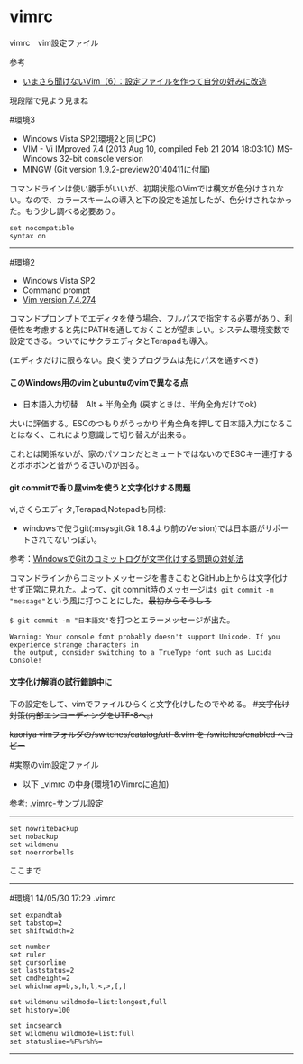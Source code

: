 vimrc
=====

vimrc　vim設定ファイル


参考
- [いまさら聞けないVim（6）：設定ファイルを作って自分の好みに改造](http://www.atmarkit.co.jp/ait/articles/1107/21/news115.html)


現段階で見よう見まね

#環境3
- Windows Vista SP2(環境2と同じPC)
- VIM - Vi IMproved 7.4 (2013 Aug 10, compiled Feb 21 2014 18:03:10) MS-Windows 32-bit console version
- MINGW (Git version 1.9.2-preview20140411に付属)

コマンドラインは使い勝手がいいが、初期状態のVimでは構文が色分けされない。なので、カラースキームの導入と下の設定を追加したが、色分けされなかった。もう少し調べる必要あり。

```
set nocompatible
syntax on
```

***
#環境2
- Windows Vista SP2
- Command prompt
- [Vim version 7.4.274](http://www.kaoriya.net/software/vim/)

コマンドプロンプトでエディタを使う場合、フルパスで指定する必要があり、利便性を考慮すると先にPATHを通しておくことが望ましい。システム環境変数で設定できる。ついでにサクラエディタとTerapadも導入。

(エディタだけに限らない。良く使うプログラムは先にパスを通すべき)


#### このWindows用のvimとubuntuのvimで異なる点
- 日本語入力切替　Alt + 半角全角
(戻すときは、半角全角だけでok)

大いに評価する。ESCのつもりがうっかり半角全角を押して日本語入力になることはなく、これにより意識して切り替えが出来る。

これとは関係ないが、家のパソコンだとミュートではないのでESCキー連打するとポポポンと音がうるさいのが困る。




#### git commitで香り屋vimを使うと文字化けする問題

vi,さくらエディタ,Terapad,Notepadも同様:
- windowsで使うgit(:msysgit,Git 1.8.4より前のVersion)では日本語がサポートされてないっぽい。

参考：[WindowsでGitのコミットログが文字化けする問題の対処法](http://togetter.com/li/103988?page=1)

コマンドラインからコミットメッセージを書きこむとGitHub上からは文字化けせず正常に見れた。よって、git commit時のメッセージは`$ git commit -m "message"`という風に打つことにした。~~最初からそうしろ~~

`$ git commit -m "日本語文"`を打つとエラーメッセージが出た。

```
Warning: Your console font probably doesn't support Unicode. If you experience strange characters in
 the output, consider switching to a TrueType font such as Lucida Console!
```



#### 文字化け解消の試行錯誤中に

下の設定をして、vimでファイルひらくと文字化けしたのでやめる。
~~#文字化け対策(内部エンコーディングをUTF-8へ。)~~

~~kaoriya vimフォルダの/switches/catalog/utf-8.vim を /switches/enabled へコピー~~


#実際のvim設定ファイル
- 以下 _vimrc  の中身(環境1のVimrcに追加)

参考: [.vimrc-サンプル設定](https://sites.google.com/site/fudist/Home/vim-nihongo-ban/-vimrc-sample)

***
```
set nowritebackup
set nobackup
set wildmenu
set noerrorbells
```
ここまで
***


#環境1 14/05/30 17:29
.vimrc

```
set expandtab
set tabstop=2
set shiftwidth=2

set number
set ruler
set cursorline
set laststatus=2
set cmdheight=2
set whichwrap=b,s,h,l,<,>,[,]

set wildmenu wildmode=list:longest,full
set history=100

set incsearch
set wildmenu wildmode=list:full
set statusline=%F%r%h%=
```
***

